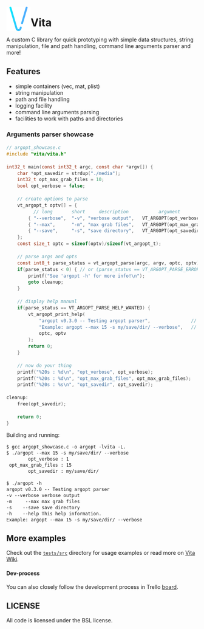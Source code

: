 <img src="imgs/v-flaticon.png" width="64" height="64" align="left"></img>
# Vita

A custom C library for quick prototyping with simple data structures, string manipulation, file and path handling, command line arguments parser and more!

## Features
* simple containers (vec, mat, plist)
* string manipulation
* path and file handling
* logging facility
* command line arguments parsing
* facilities to work with paths and directories

### Arguments parser showcase
```c
// argopt_showcase.c
#include "vita/vita.h"

int32_t main(const int32_t argc, const char *argv[]) {
    char *opt_savedir = strdup("./media");
    int32_t opt_max_grab_files = 10;
    bool opt_verbose = false;

    // create options to parse
    vt_argopt_t optv[] = {
          // long       short     description           argument               type
        { "--verbose",  "-v", "verbose output",   VT_ARGOPT(opt_verbose),        VT_TYPE_BOOL },
        { "--max",      "-m", "max grab files",   VT_ARGOPT(opt_max_grab_files), VT_TYPE_INT32 },
        { "--save",     "-s", "save directory",   VT_ARGOPT(opt_savedir),        VT_TYPE_CSTR },
    };
    const size_t optc = sizeof(optv)/sizeof(vt_argopt_t);

    // parse args and opts
    const int8_t parse_status = vt_argopt_parse(argc, argv, optc, optv);
    if(parse_status < 0) { // or (parse_status == VT_ARGOPT_PARSE_ERROR)
        printf("See 'argopt -h' for more info!\n");
        goto cleanup;
    }

    // display help manual
    if(parse_status == VT_ARGOPT_PARSE_HELP_WANTED) {
        vt_argopt_print_help(
            "argopt v0.3.0 -- Testing argopt parser",               // header
            "Example: argopt --max 15 -s my/save/dir/ --verbose",   // footer
            optc, optv
        );
        return 0;
    }

    // now do your thing
    printf("%20s : %d\n", "opt_verbose", opt_verbose);
    printf("%20s : %d\n", "opt_max_grab_files", opt_max_grab_files);
    printf("%20s : %s\n", "opt_savedir", opt_savedir);

cleanup:
    free(opt_savedir);

    return 0;
}
```

Building and running:
```
$ gcc argopt_showcase.c -o argopt -lvita -L.
$ ./argopt --max 15 -s my/save/dir/ --verbose
        opt_verbose : 1
 opt_max_grab_files : 15
        opt_savedir : my/save/dir/

$ ./argopt -h
argopt v0.3.0 -- Testing argopt parser
-v --verbose verbose output
-m     --max max grab files
-s    --save save directory
-h    --help This help information.
Example: argopt --max 15 -s my/save/dir/ --verbose
```

## More examples
Check out the [`tests/src`](tests/src) directory for usage examples or read more on [Vita Wiki](docs/wiki/VITA.md).

#### Dev-process
You can also closely follow the development process in Trello [board](https://trello.com/b/MFeDGO8u/vita).

## LICENSE
All code is licensed under the BSL license.
